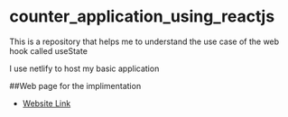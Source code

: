 # counter_application_using_reactjs
This is a repository that helps me to understand the use case of the web hook called useState

I use netlify to host my basic application

##Web page for the implimentation
* [Website Link](https://counterappsite.netlify.app/) 
